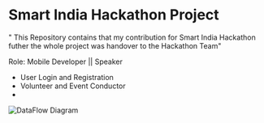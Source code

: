 # Smart India Hackathon Project

  " This Repository contains that my contribution for Smart India Hackathon futher the whole project was handover to the Hackathon Team"

  Role: Mobile Developer || Speaker
  
  - User Login and Registration
  - Volunteer and Event Conductor
  - 
 
![DataFlow Diagram](https://github.com/NithinU2802/AntiNarco/assets/106614289/90dbb1bd-892d-42a8-a423-949d96173161)
